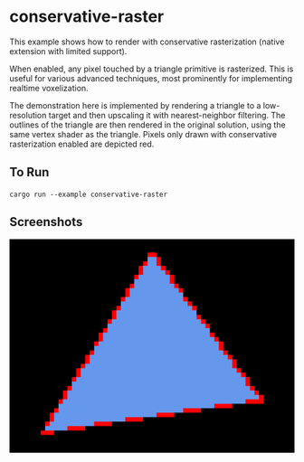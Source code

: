 # conservative-raster

This example shows how to render with conservative rasterization (native extension with limited support).

When enabled, any pixel touched by a triangle primitive is rasterized.
This is useful for various advanced techniques, most prominently for implementing realtime voxelization.

The demonstration here is implemented by rendering a triangle to a low-resolution target and then upscaling it with nearest-neighbor filtering.
The outlines of the triangle are then rendered in the original solution, using the same vertex shader as the triangle.
Pixels only drawn with conservative rasterization enabled are depicted red.

## To Run

```
cargo run --example conservative-raster
```

## Screenshots

![Conservative-raster window](./screenshot.png)
